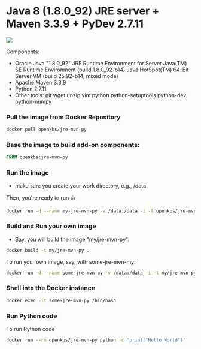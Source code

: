 # Java 8 (1.8.0_92) JRE server + Maven 3.3.9 + PyDev 2.7.11

[![](https://imagelayers.io/badge/openkbs/jre-mvn-py:latest.svg)](https://imagelayers.io/?images=openkbs/jre-mvn-py:latest 'Get your own badge on imagelayers.io')

Components:

* Oracle Java "1.8.0_92" JRE Runtime Environment for Server
  Java(TM) SE Runtime Environment (build 1.8.0_92-b14)
  Java HotSpot(TM) 64-Bit Server VM (build 25.92-b14, mixed mode)
* Apache Maven 3.3.9
* Python 2.7.11
* Other tools: git wget unzip vim python python-setuptools python-dev python-numpy 

### Pull the image from Docker Repository


```bash
docker pull openkbs/jre-mvn-py
```

### Base the image to build add-on components:
```Dockerfile
FROM openkbs:jre-mvn-py
```

### Run the image

- make sure you create your work directory, e.g., /data

Then, you're ready to run :+1:

```bash
docker run -d --name my-jre-mvn-py -v /data:/data -i -t openkbs/jre-mvn-py
```
### Build and Run your own image
- Say, you will build the image "my/jre-mvn-py".

```bash
docker build -t my/jre-mvn-py .
```
To run your own image, say, with some-jre-mvn-my:

```bash
docker run -d --name some-jre-mvn-py -v /data:/data -i -t my/jre-mvn-py
```

### Shell into the Docker instance
```bash
docker exec -it some-jre-mvn-py /bin/bash
```

### Run Python code
To run Python code 
```bash
docker run --rm openkbs/jre-mvn-py python -c 'print("Hello World")'
```

